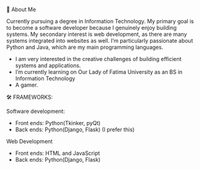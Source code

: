 🚀 About Me

Currently pursuing a degree in Information Technology. My primary goal is to become a software developer because I genuinely enjoy building systems. My secondary interest is web development, as there are many systems integrated into websites as well. I’m particularly passionate about Python and Java, which are my main programming languages.

- I am very interested in the creative challenges of building efficient systems and applications.
- I’m currently learning on Our Lady of Fatima University as an BS in Information Technology
- A gamer.  


🛠️ FRAMEWORKS: 


Software development:
- Front ends: Python(Tkinker, pyQt)
- Back ends: Python(Django, Flask) (I prefer this)

Web Development
- Front ends: HTML and JavaScript
- Back ends: Python(Django, Flask)


